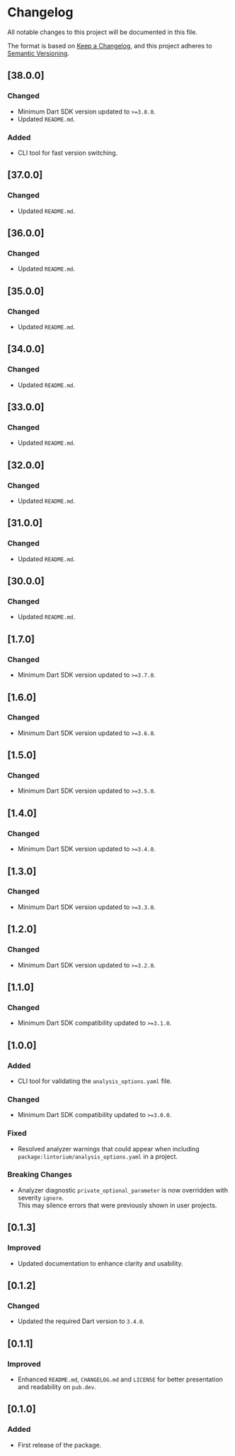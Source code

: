 # Changelog

All notable changes to this project will be documented in this file.

The format is based on [Keep a Changelog](https://keepachangelog.com/en/1.1.0/),
and this project adheres to [Semantic Versioning](https://semver.org/spec/v2.0.0.html).

## [38.0.0]

### Changed
- Minimum Dart SDK version updated to `>=3.8.0`.
- Updated `README.md`.

### Added
- CLI tool for fast version switching.

## [37.0.0]

### Changed
- Updated `README.md`.

## [36.0.0]

### Changed
- Updated `README.md`.

## [35.0.0]

### Changed
- Updated `README.md`.

## [34.0.0]

### Changed
- Updated `README.md`.

## [33.0.0]

### Changed
- Updated `README.md`.

## [32.0.0]

### Changed
- Updated `README.md`.

## [31.0.0]

### Changed
- Updated `README.md`.

## [30.0.0]

### Changed
- Updated `README.md`.

## [1.7.0]

### Changed
- Minimum Dart SDK version updated to `>=3.7.0`.

## [1.6.0]

### Changed
- Minimum Dart SDK version updated to `>=3.6.0`.

## [1.5.0]

### Changed
- Minimum Dart SDK version updated to `>=3.5.0`.

## [1.4.0]

### Changed
- Minimum Dart SDK version updated to `>=3.4.0`.

## [1.3.0]

### Changed
- Minimum Dart SDK version updated to `>=3.3.0`.

## [1.2.0]

### Changed
- Minimum Dart SDK version updated to `>=3.2.0`.

## [1.1.0]

### Changed
- Minimum Dart SDK compatibility updated to `>=3.1.0`.

## [1.0.0]

### Added
- CLI tool for validating the `analysis_options.yaml` file.

### Changed
- Minimum Dart SDK compatibility updated to `>=3.0.0`.

### Fixed
- Resolved analyzer warnings that could appear when including `package:lintorium/analysis_options.yaml` in a project.

### Breaking Changes
- Analyzer diagnostic `private_optional_parameter` is now overridden with severity `ignore`.  
  This may silence errors that were previously shown in user projects.

## [0.1.3]

### Improved
- Updated documentation to enhance clarity and usability.

## [0.1.2]

### Changed
- Updated the required Dart version to `3.4.0`.

## [0.1.1]

### Improved
- Enhanced `README.md`, `CHANGELOG.md` and `LICENSE` for better presentation and readability on `pub.dev`.

## [0.1.0]

### Added
- First release of the package.